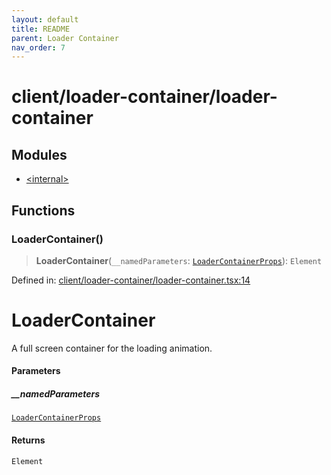 ```yaml
---
layout: default
title: README
parent: Loader Container
nav_order: 7
---
```

# client/loader-container/loader-container

## Modules

- [\<internal\>](-internal-.md)

## Functions

### LoaderContainer()

> **LoaderContainer**(`__namedParameters`: [`LoaderContainerProps`](-internal-.md#loadercontainerprops)): `Element`

Defined in: [client/loader-container/loader-container.tsx:14](https://github.com/react18-tools/turborepo-template/blob/975cfbf9d9c94cbf523ecc743d5404303fa6b0f0/lib/src/client/loader-container/loader-container.tsx#L14)

# LoaderContainer

A full screen container for the loading animation.

#### Parameters

##### \_\_namedParameters

[`LoaderContainerProps`](-internal-.md#loadercontainerprops)

#### Returns

`Element`
